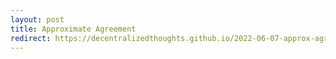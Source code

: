 ```yaml
---
layout: post
title: Approximate Agreement
redirect: https://decentralizedthoughts.github.io/2022-06-07-approx-agreement-one/
---
```

